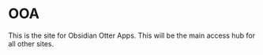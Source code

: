 # OOA
This is the site for Obsidian Otter Apps. This will be the main access hub for all other sites.
